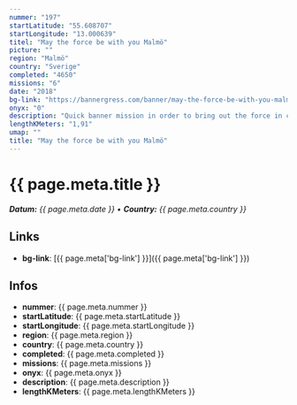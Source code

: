 ```yaml
---
nummer: "197"
startLatitude: "55.608707"
startLongitude: "13.000639"
titel: "May the force be with you Malmö"
picture: ""
region: "Malmö"
country: "Sverige"
completed: "4650"
missions: "6"
date: "2018"
bg-link: "https://bannergress.com/banner/may-the-force-be-with-you-malm%C3%B6-abe8"
onyx: "0"
description: "Quick banner mission in order to bring out the force in central parts of Malmö.\n\nAll portals available 24/7."
lengthKMeters: "1,91"
umap: ""
title: "May the force be with you Malmö"
---
```


# {{ page.meta.title }}
_**Datum:** {{ page.meta.date }} • **Country:** {{ page.meta.country }}_

## Links
- **bg-link**: [{{ page.meta['bg-link'] }}]({{ page.meta['bg-link'] }})

## Infos
- **nummer**: {{ page.meta.nummer }}
- **startLatitude**: {{ page.meta.startLatitude }}
- **startLongitude**: {{ page.meta.startLongitude }}
- **region**: {{ page.meta.region }}
- **country**: {{ page.meta.country }}
- **completed**: {{ page.meta.completed }}
- **missions**: {{ page.meta.missions }}
- **onyx**: {{ page.meta.onyx }}
- **description**: {{ page.meta.description }}
- **lengthKMeters**: {{ page.meta.lengthKMeters }}

